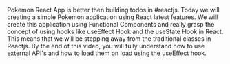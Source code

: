 Pokemon React App is better then building todos in #reactjs. Today we will creating a simple Pokemon application using React latest features. We will create this application using Functional Components and really grasp the concept of using hooks like useEffect Hook and the useState Hook in React. This means that we will be stepping away from the traditional classes in Reactjs. By the end of this video, you will fully understand how to use external API's and how to load them on load using the useEffect hook.
